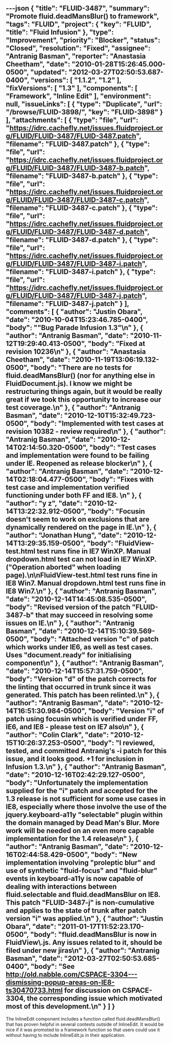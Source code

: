 ---json
{
  "title": "FLUID-3487",
  "summary": "Promote fluid.deadMansBlur() to framework",
  "tags": "FLUID",
  "project": {
    "key": "FLUID",
    "title": "Fluid Infusion"
  },
  "type": "Improvement",
  "priority": "Blocker",
  "status": "Closed",
  "resolution": "Fixed",
  "assignee": "Antranig Basman",
  "reporter": "Anastasia Cheetham",
  "date": "2010-01-28T15:26:45.000-0500",
  "updated": "2012-03-27T02:50:53.687-0400",
  "versions": [
    "1.1.2",
    "1.2"
  ],
  "fixVersions": [
    "1.3"
  ],
  "components": [
    "Framework",
    "Inline Edit"
  ],
  "environment": null,
  "issueLinks": [
    {
      "type": "Duplicate",
      "url": "/browse/FLUID-3898/",
      "key": "FLUID-3898"
    }
  ],
  "attachments": [
    {
      "type": "file",
      "url": "https://idrc.cachefly.net/issues.fluidproject.org/FLUID/FLUID-3487/FLUID-3487.patch",
      "filename": "FLUID-3487.patch"
    },
    {
      "type": "file",
      "url": "https://idrc.cachefly.net/issues.fluidproject.org/FLUID/FLUID-3487/FLUID-3487-b.patch",
      "filename": "FLUID-3487-b.patch"
    },
    {
      "type": "file",
      "url": "https://idrc.cachefly.net/issues.fluidproject.org/FLUID/FLUID-3487/FLUID-3487-c.patch",
      "filename": "FLUID-3487-c.patch"
    },
    {
      "type": "file",
      "url": "https://idrc.cachefly.net/issues.fluidproject.org/FLUID/FLUID-3487/FLUID-3487-d.patch",
      "filename": "FLUID-3487-d.patch"
    },
    {
      "type": "file",
      "url": "https://idrc.cachefly.net/issues.fluidproject.org/FLUID/FLUID-3487/FLUID-3487-i.patch",
      "filename": "FLUID-3487-i.patch"
    },
    {
      "type": "file",
      "url": "https://idrc.cachefly.net/issues.fluidproject.org/FLUID/FLUID-3487/FLUID-3487-j.patch",
      "filename": "FLUID-3487-j.patch"
    }
  ],
  "comments": [
    {
      "author": "Justin Obara",
      "date": "2010-10-04T15:23:46.785-0400",
      "body": "\"Bug Parade Infusion 1.3\"\n"
    },
    {
      "author": "Antranig Basman",
      "date": "2010-11-12T19:29:40.413-0500",
      "body": "Fixed at revision 10236\n"
    },
    {
      "author": "Anastasia Cheetham",
      "date": "2010-11-19T13:06:19.132-0500",
      "body": "There are no tests for fluid.deadMansBlur() (nor for anything else in FluidDocument.js). I know we might be restructuring things again, but it would be really great if we took this opportunity to increase our test coverage.\n"
    },
    {
      "author": "Antranig Basman",
      "date": "2010-12-10T15:32:49.723-0500",
      "body": "Implemented with test cases at revision 10382 - review required\n"
    },
    {
      "author": "Antranig Basman",
      "date": "2010-12-14T02:14:50.320-0500",
      "body": "Test cases and implementation were found to be failing under IE. Reopened as release blocker\n"
    },
    {
      "author": "Antranig Basman",
      "date": "2010-12-14T02:18:04.477-0500",
      "body": "Fixes with test case and implementation verified functioning under both FF and IE8.&#x20;\n"
    },
    {
      "author": "y z",
      "date": "2010-12-14T13:22:32.912-0500",
      "body": "Focusin doesn't seem to work on exclusions that are dynamically rendered on the page in IE.\n"
    },
    {
      "author": "Jonathan Hung",
      "date": "2010-12-14T13:29:35.159-0500",
      "body": "FluidView-test.html test runs fine in IE7 WinXP. Manual dropdown.html test can not load in IE7 WinXP. (\"Operation aborted\" when loading page).\n\nFluidView-test.html test runs fine in IE8 Win7. Manual dropdown.html test runs fine in IE8 Win7.\n"
    },
    {
      "author": "Antranig Basman",
      "date": "2010-12-14T14:45:08.535-0500",
      "body": "Revised version of the patch \"FLUID-3487-b\" that may succeed in resolving some issues on IE.\n"
    },
    {
      "author": "Antranig Basman",
      "date": "2010-12-14T15:10:39.569-0500",
      "body": "Attached version \"c\" of patch which works under IE6, as well as test cases. Uses \"document.ready\" for initialising component\n"
    },
    {
      "author": "Antranig Basman",
      "date": "2010-12-14T15:57:31.759-0500",
      "body": "Version \"d\" of the patch corrects for the linting that occurred in trunk since it was generated. This patch has been relinted.\n"
    },
    {
      "author": "Antranig Basman",
      "date": "2010-12-14T16:51:30.984-0500",
      "body": "Version \"i\" of patch using focusin which is verified under FF, IE6, and IE8 - please test on IE7 also\n"
    },
    {
      "author": "Colin Clark",
      "date": "2010-12-15T10:26:37.253-0500",
      "body": "I reviewed, tested, and committed Antranig's -i patch for this issue, and it looks good. +1 for inclusion in Infusion 1.3.\n"
    },
    {
      "author": "Antranig Basman",
      "date": "2010-12-16T02:42:29.127-0500",
      "body": "Unfortunately the implementation supplied for the \"i\" patch and accepted for the 1.3 release is not sufficient for some use cases in IE8, especially where those involve the use of the jquery.keyboard-a11y \"selectable\" plugin within the domain managed by Dead Man's Blur. More work will be needed on an even more capable implementation for the 1.4 release\n"
    },
    {
      "author": "Antranig Basman",
      "date": "2010-12-16T02:44:58.429-0500",
      "body": "New implementation involving \"proleptic blur\" and use of synthetic \"fluid-focus\" and \"fluid-blur\" events in keyboard-a11y is now capable of dealing with interactions between fluid.selectable and fluid.deadMansBlur on IE8. This patch \"FLUID-3487-j\" is non-cumulative and applies to the state of trunk after patch version \"i\" was applied.\n"
    },
    {
      "author": "Justin Obara",
      "date": "2011-01-17T11:52:23.170-0500",
      "body": "fluid.deadMansBlur is now in FluidView\\.js. Any issues related to it, should be filed under new jiras\n"
    },
    {
      "author": "Antranig Basman",
      "date": "2012-03-27T02:50:53.685-0400",
      "body": "See <http://old.nabble.com/CSPACE-3304---dismissing-popup-areas-on-IE8-ts30470733.html> for discussion on CSPACE-3304, the corresponding issue which motivated most of this development.\n"
    }
  ]
}
---
The InlineEdit component includes a function called fluid.deadMansBlur() that has proven helpful in several contexts outside of InlineEdit. It would be nice if it was promoted to a framework function so that users could use it without having to include InlineEdit.js in their application.

        